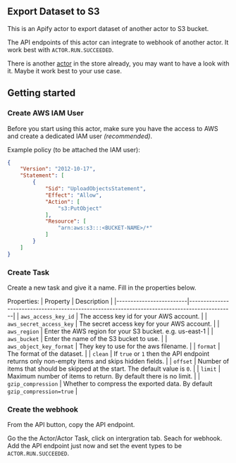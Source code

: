 ## Export Dataset to S3

This is an Apify actor to export dataset of another actor to S3 bucket.

The API endpoints of this actor can integrate to webhook of another actor. It work best with `ACTOR.RUN.SUCCEEDED`.

There is another [actor](https://apify.com/drinksight/save-to-s3) in the store already, you may want to have a look with it. Maybe it work best to your use case.

## Getting started

### Create AWS IAM User  
Before you start using this actor, make sure you have the access to AWS and create a dedicated IAM user *(recommended)*.  

Example policy (to be attached the IAM user):
```json
{
    "Version": "2012-10-17",
    "Statement": [
        {
            "Sid": "UploadObjectsStatement",
            "Effect": "Allow",
            "Action": [
                "s3:PutObject"
            ],
            "Resource": [
                "arn:aws:s3:::<BUCKET-NAME>/*"
            ]
        }
    ]
}
```


### Create Task
Create a new task and give it a name. Fill in the properties below.

Properties:
| Property                | Description                                                                                  |
|-------------------------|----------------------------------------------------------------------------------------------|
| `aws_access_key_id`     | The access key id for your AWS account.                                                      |
| `aws_secret_access_key` | The secret access key for your AWS account.                                                  |
| `aws_region`            | Enter the AWS region for your S3 bucket. e.g. us-east-1                                      |
| `aws_bucket`            | Enter the name of the S3 bucket to use.                                                      |
| `aws_object_key_format` | They key to use for the aws filename.                                                        |
| `format`                | The format of the dataset.                                                                   |
| `clean`                 | If `true` or `1` then the API endpoint returns only non-empty items and skips hidden fields. |
| `offset`                | Number of items that should be skipped at the start. The default value is `0`.               |
| `limit`                 | Maximum number of items to return. By default there is no limit.                             |
| `gzip_compression`      | Whether to compress the exported data. By default `gzip_compression=true`                    |


### Create the webhook
From the API button, copy the API endpoint.

Go the the Actor/Actor Task, click on intergration tab. Seach for webhook. Add the API endpoint just now and set the event types to be `ACTOR.RUN.SUCCEEDED`.
